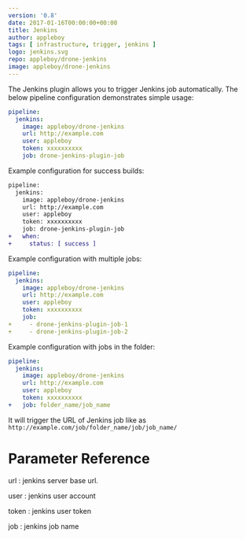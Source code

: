 ```yaml
---
version: '0.8'
date: 2017-01-16T00:00:00+00:00
title: Jenkins
author: appleboy
tags: [ infrastructure, trigger, jenkins ]
logo: jenkins.svg
repo: appleboy/drone-jenkins
image: appleboy/drone-jenkins
---
```


The Jenkins plugin allows you to trigger Jenkins job automatically. The below pipeline configuration demonstrates simple usage:

```yaml
pipeline:
  jenkins:
    image: appleboy/drone-jenkins
    url: http://example.com
    user: appleboy
    token: xxxxxxxxxx
    job: drone-jenkins-plugin-job
```

Example configuration for success builds:

```diff
pipeline:
  jenkins:
    image: appleboy/drone-jenkins
    url: http://example.com
    user: appleboy
    token: xxxxxxxxxx
    job: drone-jenkins-plugin-job
+   when:
+     status: [ success ]
```

Example configuration with multiple jobs:

```yaml
pipeline:
  jenkins:
    image: appleboy/drone-jenkins
    url: http://example.com
    user: appleboy
    token: xxxxxxxxxx
    job:
+     - drone-jenkins-plugin-job-1
+     - drone-jenkins-plugin-job-2
```

Example configuration with jobs in the folder:

```yaml
pipeline:
  jenkins:
    image: appleboy/drone-jenkins
    url: http://example.com
    user: appleboy
    token: xxxxxxxxxx
+   job: folder_name/job_name
```

It will trigger the URL of Jenkins job like as `http://example.com/job/folder_name/job/job_name/`

# Parameter Reference

url
: jenkins server base url.

user
: jenkins user account

token
: jenkins user token

job
: jenkins job name

